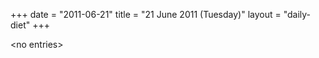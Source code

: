 +++
date = "2011-06-21"
title = "21 June 2011 (Tuesday)"
layout = "daily-diet"
+++


\<no entries\>

